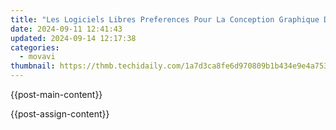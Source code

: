 ```yaml
---
title: "Les Logiciels Libres Preferences Pour La Conception Graphique De Logos : Les 8 Incontournables"
date: 2024-09-11 12:41:43
updated: 2024-09-14 12:17:38
categories:
  - movavi
thumbnail: https://thmb.techidaily.com/1a7d3ca8fe6d970809b1b434e9e4a753777f174196ca8710aea08c37d739ae04.jpg
---
```


{{post-main-content}}

<ins class="adsbygoogle"
     style="display:block"
     data-ad-format="autorelaxed"
     data-ad-client="ca-pub-7571918770474297"
     data-ad-slot="1223367746"></ins>

{{post-assign-content}}

<ins class="adsbygoogle"
     style="display:block"
     data-ad-client="ca-pub-7571918770474297"
     data-ad-slot="8358498916"
     data-ad-format="auto"
     data-full-width-responsive="true"></ins>
